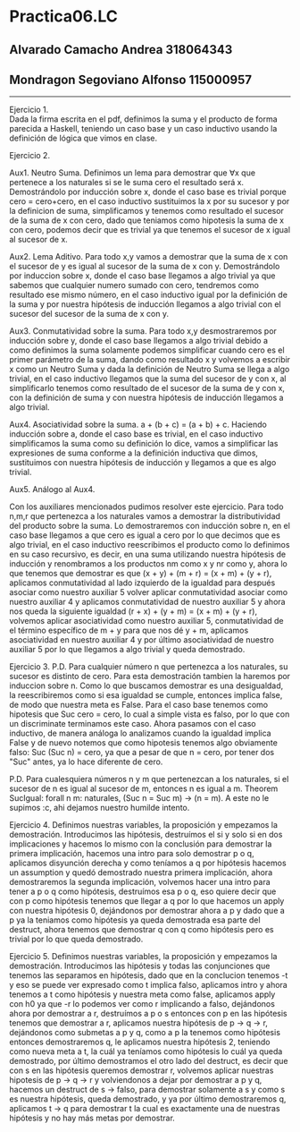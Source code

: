 # Practica06.LC
## Alvarado Camacho Andrea			318064343
## Mondragon Segoviano Alfonso		115000957

- - - -

Ejercicio 1.  
Dada la firma escrita en el pdf, definimos la suma y el producto de forma parecida a Haskell, teniendo un caso base y un caso inductivo usando la definición de lógica que vimos en clase.

Ejercicio 2.

Aux1. Neutro Suma. Definimos un lema para demostrar que ∀x que pertenece a los naturales si se le suma cero el resultado será x. Demostrándolo por inducción sobre x, donde el caso base es trivial porque cero = cero+cero, en el caso inductivo sustituimos la x por su sucesor y por la definicion de suma, simplificamos y tenemos como resultado el sucesor de la suma de x con cero, dado que teniamos como hipotesis la suma de x con cero, podemos decir que es trivial ya que tenemos el sucesor de x igual al sucesor de x.

Aux2. Lema Aditivo. Para todo x,y vamos a demostrar que la suma de x con el sucesor de y es igual al sucesor de la suma de x con y. Demostrándolo por induccion sobre x, donde el caso base llegamos a algo trivial ya que sabemos que cualquier numero sumado con cero, tendremos como resultado ese mismo número, en el caso inductivo igual por la definición de la suma y por nuestra hipótesis de inducción llegamos a algo trivial con el sucesor del sucesor de la suma de x con y.

Aux3. Conmutatividad sobre la suma. Para todo x,y desmostraremos por inducción sobre y, donde el caso base llegamos a algo trivial debido a como definimos la suma solamente podemos simplificar cuando cero es el primer parámetro de la suma, dando como resultado x y volvemos a escribir x como un Neutro Suma y dada la definición de Neutro Suma se llega a algo trivial, en el caso inductivo llegamos que la suma del sucesor de y con x, al simplificarlo tenemos como resultado de el sucesor de la suma de y con x, con la definición de suma y con nuestra hipótesis de inducción llegamos a algo trivial.

Aux4. Asociatividad sobre la suma. a + (b + c) = (a + b) + c. Haciendo inducción sobre a, donde el caso base es trivial, en el caso inductivo simplificamos la suma como su definición lo dice, vamos a simplificar las expresiones de suma conforme a la definición inductiva que dimos, sustituimos con nuestra hipótesis de inducción y llegamos a que es algo trivial.

Aux5. Análogo al Aux4.

Con los auxiliares mencionados pudimos resolver este ejercicio. Para todo n,m,r que pertenezca a los naturales vamos a demostrar la distributividad del producto sobre la suma. Lo demostraremos con inducción sobre n, en el caso base llegamos a que cero es igual a cero por lo que decimos que es algo trivial, en el caso inductivo reescribimos el producto como lo definimos en su caso recursivo, es decir, en una suma utilizando nuestra hipótesis de inducción y renombramos a los productos nm como x y nr como y, ahora lo que tenemos que demostrar es que (x + y) + (m + r) = (x + m) + (y + r), aplicamos conmutatividad al lado izquierdo de la igualdad para después asociar como nuestro auxiliar 5 volver aplicar conmutatividad asociar como nuestro auxiliar 4 y aplicamos conmutatividad de nuestro auxiliar 5 y ahora nos queda la siguiente igualdad (r + x) + (y + m) = (x + m) + (y + r), volvemos aplicar asociatividad como nuestro auxiliar 5, conmutatividad de el término específico de m + y para que nos dé y + m, aplicamos asociatividad en nuestro auxiliar 4 y por último asociatividad de nuestro auxiliar 5 por lo que llegamos a algo trivial y queda demostrado.

Ejercicio 3.
P.D. Para cualquier número n que pertenezca a los naturales, su sucesor es distinto de cero. Para esta demostración tambien la haremos por induccion sobre n. Como lo que buscamos demostrar es una desigualdad, la reescribiremos como si esa igualdad se cumple, entonces implica false, de modo que nuestra meta es False. Para el caso base tenemos como hipotesis que Suc cero = cero, lo cual a simple vista es falso, por lo que con un discriminate terminamos este caso. Ahora pasamos con el caso inductivo, de manera análoga lo analizamos cuando la igualdad implica False y de nuevo notemos que como hipotesis tenemos algo obviamente falso: Suc (Suc n) = cero, ya que a pesar de que n = cero, por tener dos "Suc" antes, ya lo hace diferente de cero.

P.D. Para cualesquiera números n y m que pertenezcan a los naturales, si el sucesor de n es igual al sucesor de m, entonces n es igual a m.
Theorem SucIgual: forall n m: naturales, (Suc n = Suc m) -> (n = m).
A este no le supimos :c, ahi dejamos nuestro humilde intento.


Ejercicio 4.
Definimos nuestras variables, la proposición y empezamos la demostración. Introducimos las hipótesis, destruímos el si y solo si en dos implicaciones y hacemos lo mismo con la conclusión para demostrar la primera implicación, hacemos una intro para solo demostrar p o q, aplicamos disyunción derecha y como teníamos a q por hipótesis hacemos un assumption y quedó demostrado nuestra primera implicación, ahora demostraremos la segunda implicación, volvemos hacer una intro para tener a p o q como hipótesis, destruímos esa p o q, eso quiere decir que con p como hipótesis tenemos que llegar a q por lo que hacemos un apply con nuestra hipótesis 0, dejándonos por demostrar ahora a p y dado que a p ya la teniamos como hipótesis ya queda demostrada esa parte del destruct, ahora tenemos que demostrar q con q como hipótesis pero es trivial por lo que queda demostrado.

Ejercicio 5.
Definimos nuestras variables, la proposición y empezamos la demostración. Introducimos las hipótesis y todas las conjunciones que tenemos las separamos en hipótesis, dado que en la conclucion tenemos -t y eso se puede ver expresado como t implica falso, aplicamos intro y ahora tenemos a t como hipótesis y nuestra meta como false, aplicamos apply con h0 ya que -r lo podemos ver como r implicando a falso, dejándonos ahora por demostrar a r, destruímos a p o s entonces con p en las hipótesis tenemos que demostrar a r, aplicamos nuestra hipótesis de p -> q -> r, dejándonos como submetas a p y q, como a p la tenemos como hipótesis entonces demostraremos q, le aplicamos nuestra hipótesis 2, teniendo como nueva meta a t, la cuál ya teníamos como hipótesis lo cuál ya queda demostrado, por último demostramos el otro lado del destruct, es decir que con s en las hipótesis queremos demostrar r, volvemos aplicar nuestras hipotesis de p -> q -> r y volviendonos a dejar por demostrar a p y q, hacemos un destruct de s -> falso, para demostrar solamente a s y como s es nuestra hipótesis, queda demostrado, y ya por último demostraremos q, aplicamos t -> q para demostrar t la cual es exactamente una de nuestras hipótesis y no hay más metas por demostrar.